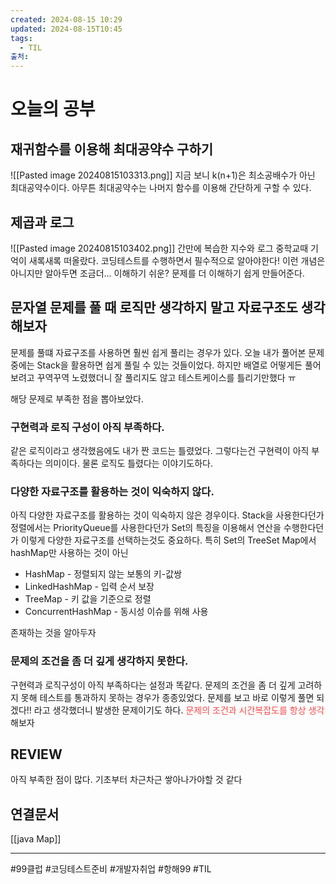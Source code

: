 ```yaml
---
created: 2024-08-15 10:29
updated: 2024-08-15T10:45
tags:
  - TIL
출처: 
---
```

# 오늘의 공부
## 재귀함수를 이용해 최대공약수 구하기
![[Pasted image 20240815103313.png]]
지금 보니 k(n+1)은 최소공배수가 아닌 최대공약수이다. 
아무튼 최대공약수는 나머지 함수를 이용해 간단하게 구할 수 있다.

## 제곱과 로그
![[Pasted image 20240815103402.png]]
간만에 복습한 지수와 로그 중학교때 기억이 새록새록 떠올랐다.
코딩테스트를 수행하면서 필수적으로 알아야한다! 이런 개념은 아니지만 알아두면 조금더... 이해하기 쉬운? 문제를 더 이해하기 쉽게 만들어준다. 

## 문자열 문제를 풀 때 로직만 생각하지 말고 자료구조도 생각해보자
문제를 풀떄 자료구조를 사용하면 훨씬 쉽게 풀리는 경우가 있다. 오늘 내가 풀어본 문제중에는 Stack을 활용하면 쉽게 풀릴 수 있는 것들이었다. 하지만 배열로 어떻게든 풀어보려고 꾸역꾸역 노렸했더니 잘 풀리지도 않고 테스트케이스를 틀리기만했다 ㅠ 

해당 문제로 부족한 점을 뽑아보았다. 
### 구현력과 로직 구성이 아직 부족하다.
같은 로직이라고 생각했음에도 내가 짠 코드는 틀렸었다. 그렇다는건 구현력이 아직 부족하다는 의미이다. 물론 로직도 틀렸다는 이야기도하다.

### 다양한 자료구조를 활용하는 것이 익숙하지 않다.
아직 다양한 자료구조를 활용하는 것이 익숙하지 않은 경우이다. Stack을 사용한다던가 정렬에서는 PriorityQueue를 사용한다던가
Set의 특징을 이용해서 연산을 수행한다던가 이렇게 다양한 자료구조를 선택하는것도 중요하다.
특히 Set의 TreeSet Map에서 hashMap만 사용하는 것이 아닌 

- HashMap - 정렬되지 않는 보통의 키-값쌍
- LinkedHashMap - 입력 순서 보장
- TreeMap - 키 값을 기준으로 정렬
- ConcurrentHashMap - 동시성 이슈를 위해 사용

존재하는 것을 알아두자

### 문제의 조건을 좀 더 깊게 생각하지 못한다.
구현력과 로직구성이 아직 부족하다는 설정과 똑같다. 문제의 조건을 좀 더 깊게 고려하지 못해 테스트를 통과하지 못하는 경우가 종종있었다. 문제를 보고 바로 이렇게 풀면 되겠다!! 라고 생각했더니 발생한 문제이기도 하다. <span style="color:rgb(255, 71, 71)">문제의 조건과 시간복잡도를 항상 생각</span>해보자

## REVIEW
아직 부족한 점이 많다. 기초부터 차근차근 쌓아나가야할 것 같다

## 연결문서
[[java  Map]]

---
 #99클럽 #코딩테스트준비 #개발자취업 #항해99 #TIL
